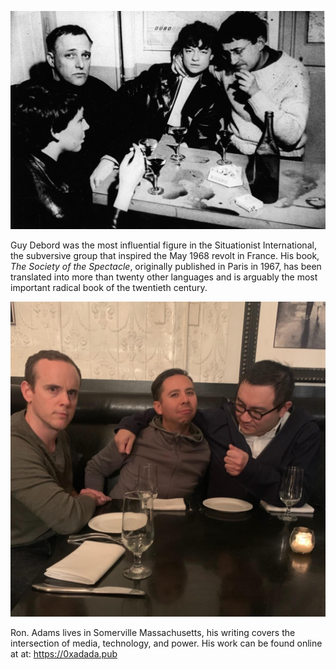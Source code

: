 <div class="page-break-before"></div>

![Guy Debord (right)](images/author.jpg)

Guy Debord was the most influential figure in the Situationist International,
the subversive group that inspired the May 1968 revolt in France. His book, _The
Society of the Spectacle_, originally published in Paris in 1967, has been
translated into more than twenty other languages and is arguably the most
important radical book of the twentieth century.

![Ron. Adams (left)](images/translator.jpg)

Ron. Adams lives in Somerville Massachusetts, his writing covers the
intersection of media, technology, and power. His work can be found online at
at: https://0xadada.pub
